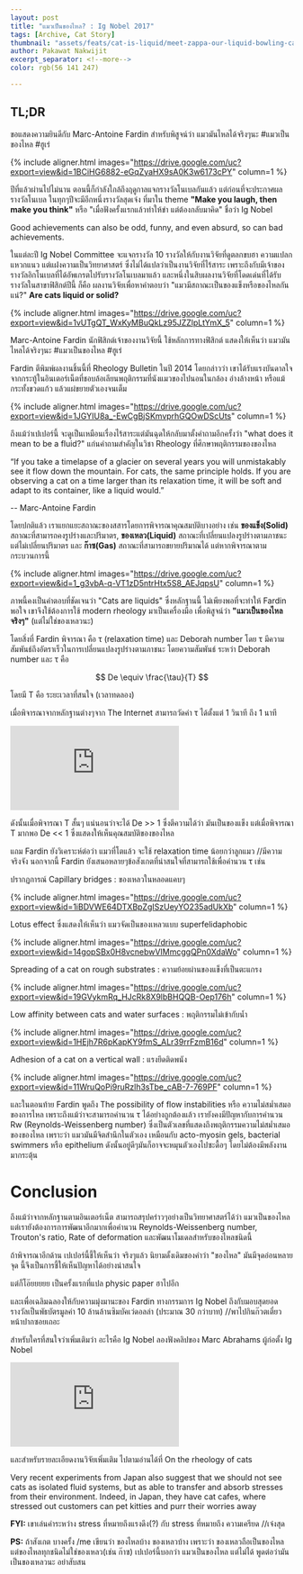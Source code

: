 ```yaml
---
layout: post
title: "แมวเป็นของไหล? : Ig Nobel 2017"
tags: [Archive, Cat Story]
thumbnail: "assets/feats/cat-is-liquid/meet-zappa-our-liquid-bowling-cat-2__880.jpg"
author: Pakawat Nakwijit
excerpt_separator: <!--more-->
color: rgb(56 141 247)

---
```


## TL;DR
ขอแสดงความยินดีกับ Marc-Antoine Fardin สำหรับพิสูจน์ว่า แมวมันไหลได้จริงๆนะ <span class="tag-en"><span class="tag-en">#แมวเป็นของไหล</span></span> <span class="tag-en"><span class="tag-en">#ฮูเร่</span></span>

<!--more-->

{% include aligner.html images="https://drive.google.com/uc?export=view&id=1BCiHG6882-eGqZyaHX9sA0K3w6173cPY" column=1 %}

ปีที่แล้วผ่านไปไม่นาน ตอนนี้ก็กำลังใกล้ถึงฤดูกาลแจกรางวัลโนเบลกันแล้ว แต่ก่อนที่จะประกาศผลรางวัลโนเบล ในทุกๆปีจะมีอีกหนึ่งรางวัลสุดเจ๋ง ที่มาใน theme **"Make you laugh, then make you think"** หรือ "เมื่อฟังครั้งแรกแล้วทำให้ขำ แต่ต้องกลับมาคิด" ชื่อว่า Ig Nobel


<div class="blockquote"> Good achievements can also be odd, funny, and even absurd, so can bad achievements.</div>

ในแต่ละปี Ig Nobel Committee จะแจกรางวัล 10 รางวัลให้กับงานวิจัยที่ดูตลกขบฮา ความแปลกแหวกแนว แต่แฝงความเป็นวิทยาศาสตร์ ซึ่งไม่ได้แปลว่าเป็นงานวิจัยที่ไร้สาระ เพราะถึงกับมีเจ้าของรางวัลอิกโนเบลที่ได้อัพเกรตไปรับรางวัลโนเบลมาแล้ว และหนึ่งในสิบผลงานวิจัยที่โดดเด่นที่ได้รับรางวัลในสาขาฟิสิกต์ปีนี้ ก็คือ ผลงานวิจัยเพื่อหาคำตอบว่า "แมวมีสถาณะเป็นของแข็งหรือของไหลกันแน่?" **Are cats liquid or solid?**

{% include aligner.html images="https://drive.google.com/uc?export=view&id=1vUTgQT_WxKyMBuQkLz95JZZlpLtYmX_5" column=1 %}

Marc-Antoine Fardin นักฟิสิกต์เจ้าของงานวิจัยนี้ ใช้หลักการทางฟิสิกต์ แสดงให้เห็นว่า แมวมันไหลได้จริงๆนะ <span class="tag-en"><span class="tag-en">#แมวเป็นของไหล</span></span> <span class="tag-en"><span class="tag-en">#ฮูเร่</span></span>

Fardin ตีพิมพ์ผลงานชิ้นนี้ที่ Rheology Bulletin ในปี 2014 โดยกล่าวว่า เขาได้รับแรงบันดาลใจจากกระทู้ในอินเตอร์เน็ตที่ชอบล้อเลียนพฤติกรรมที่นังแมวของไปนอนในกล้อง อ่างล้างหน้า หรือแม้กระทั้งขวดแก้ว แล้วแผ่ขยายตัวเองจนเต็ม

{% include aligner.html images="https://drive.google.com/uc?export=view&id=1JGYIU8a_-EwCgBjSKmvprhGQOwDScUts" column=1 %}

ถึงแม้ว่าเปเปอร์นี้ จะดูเป็นเหมือนเรื่องไร้สาระแต่มันฉุดให้กลับมาตั้งคำถามอีกครั้งว่า "what does it mean to be a fluid?" แก่นคำถามสำคัญในวิชา Rheology ที่ศึกษาพฤติกรรมของของไหล


<div class="blockquote"> “If you take a timelapse of a glacier on several years you will unmistakably see it flow down the mountain. For cats, the same principle holds. If you are observing a cat on a time larger than its relaxation time, it will be soft and adapt to its container, like a liquid would.”

-- Marc-Antoine Fardin
</div>

โดยปกติแล้ว เราแยกแยะสถาณะของสสารโดยการพิจารณาคุณสมบัติบางอย่าง เช่น **ของแข็ง(Solid)** สถาณะที่สามารถคงรูปร่างและปริมาตร, **ของเหลว(Liquid)** สถาณะที่เปลี่ยนแปลงรูปร่างตามภาชนะแต่ไม่เปลี่ยนปริมาตร และ **ก๊าซ(Gas)** สถาณะที่สามารถขยายปริมาณได้ แต่หากพิจารณาตามกระบวนการนี้

{% include aligner.html images="https://drive.google.com/uc?export=view&id=1_g3vbA-q-VT1zD5ntrHtx5S8_AEJqpsU" column=1 %}

ภาพนี้คงเป็นคำตอบที่ชัดเจนว่า "Cats are liquids" ซึ่งหลักฐานนี้ ไม่เพียงพอที่จะทำให้ Fardin พอใจ เขาจึงใช้ต้องการใช้ modern rheology มาเป็นเครื่องมือ เพื่อพิสูจน์ว่า **"แมวเป็นของไหลจริงๆ"** (แต่ไม่ใช่ของเหลวนะ)

โดยสิ่งที่ Fardin พิจารณา คือ τ (relaxation time) และ Deborah number โดย τ มีความสัมพันธ์ถึงอัตราเร็วในการเปลี่ยนแปลงรูปร่างตามภาชนะ โดยความสัมพันธ์ ระหว่า Deborah number และ τ คือ

$$ De \equiv \frac{\tau}{T} $$

โดยมี T คือ ระยะเวลาที่สนใจ (เวลาทดลอง)

เมื่อพิจารณาจากหลักฐานต่างๆจาก The Internet สามารถวัดค่า τ ได้ตั้งแต่ 1 วินาที ถึง 1 นาที


<div class="video-container">
    <iframe class="video" src="https://www.youtube.com/embed/toapkxSa4JM" frameborder="0" scrolling="no" webkitAllowFullScreen mozallowfullscreen allowFullScreen></iframe>
</div>

ดังนั้นเมื่อพิจารณา T สั้นๆ แน่นอนว่าจะได้ De >> 1 ซึ่งตีความได้ว่า มันเป็นของแข็ง แต่เมื่อพิจารณา T มากพอ De << 1 ซึ่งแสดงให้เห็นคุณสมบัติของของไหล

แถม Fardin ยังวิเคราะห์ต่อว่า แมวที่โตแล้ว จะใช้ relaxation time น้อยกว่าลูกแมว //มีความจริงจัง นอกจากนี้ Fardin ยังเสนอหลายๆข้อสังเกตที่น่าสนใจที่สามารถใช้เพื่อคำนวน τ เช่น

ปรากฏการณ์ Capillary bridges : ของเหลวในหลอดแคบๆ

{% include aligner.html images="https://drive.google.com/uc?export=view&id=1iBDVWE64DTXBpZgISzUeyYO235adUkXb" column=1 %}

Lotus effect ซึ่งแสดงให้เห็นว่า แมวจัดเป็นของเหลวแบบ superfelidaphobic

{% include aligner.html images="https://drive.google.com/uc?export=view&id=14gopSBx0H8vcnebwVIMmcggQPn0XdaWo" column=1 %}

Spreading of a cat on rough substrates : ความย้อยผ่านของแข็งที่เป็นตะแกรง

{% include aligner.html images="https://drive.google.com/uc?export=view&id=19GVykmRq_HJcRk8X9lbBHQQB-Oep176h" column=1 %}

Low affinity between cats and water surfaces : พฤติกรรมไม่เข้ากับน้ำ

{% include aligner.html images="https://drive.google.com/uc?export=view&id=1HEjh7R6pKapKY9fmS_ALr39rrFzmB16d" column=1 %}

Adhesion of a cat on a vertical wall : แรงยึดติดพนัง

{% include aligner.html images="https://drive.google.com/uc?export=view&id=11WruQoPi9ruRzlh3sTbe_cAB-7-769PF" column=1 %}

และในตอนท้าย Fardin พูดถึง The possibility of flow instabilities หรือ ความไม่สม่ำเสมอของการไหล เพราะถึงแม้ว่าจะสามารถคำนวน τ ได้อย่างถูกต้องแล้ว เรายังคงมีปัญหากับการคำนวน Rw (Reynolds-Weissenberg number) ซึ่งเป็นตัวเลขที่แสดงถึงพฤติกรรมความไม่สม่ำเสมอของของไหล เพราะว่า แมวมันมีจิตสำนึกในตัวเอง เหมือนกับ acto-myosin gels, bacterial swimmers หรือ epithelium ดังนั้นอยู่ดีๆมันก็อาจจะหมุนตัวเองไปซะดื้อๆ โดยไม่ต้องมีพลังงานมากระตุ้น

# Conclusion

ถึงแม้ว่าจากหลักฐานตามอินเตอร์เน็ต สามารถสรุปคร่าวๆอย่างเป็นวิทยาศาสตร์ได้ว่า แมวเป็นของไหล แต่เรายังต้องการการพัฒนาอีกมากเพื่อคำนวน Reynolds-Weissenberg number, Trouton's ratio, Rate of deformation และพัฒนาโมเดลสำหรับของไหลชนิดนี้

ถ้าพิจารณาอีกด้าน เปเปอร์นี้ชี้ให้เห็นว่า จริงๆแล้ว นิยามดั้งเดิมของคำว่า "ของไหล" มันมีจุดอ่อนหลายจุด นี้จึงเป็นการชี้ให้เห็นปัญหาได้อย่างน่าสนใจ

แต่ก็โอ๊ยยยยย เป็นครั้งแรกที่แปล physic paper ฮาไปอีก

และเพื่อเฉลิมฉลองให้กับความมุ่งมานะของ Fardin ทางกรรมการ Ig Nobel ถึงกับมอบสุดยอดรางวัลเป็นพัธบัตรมูลค่า 10 ล้านล้านซิมบัคเว่ดอลล่า (ประมาณ 30 กว่าบาท) //พาไปกินก๊วตเตี๋ยวหน้าปากซอยเถอะ

สำหรับใครที่สนใจว่าเพิ่มเติมว่า อะไรคือ Ig Nobel ลองฟังคลิปของ Marc Abrahams ผู้ก่อตั้ง Ig Nobel


<div class="video-container">
    <iframe class="video" src="https://www.youtube.com/embed/FFG2rilqT2g" frameborder="0" scrolling="no" webkitAllowFullScreen mozallowfullscreen allowFullScreen></iframe>
</div>

และสำหรับรายละเอียดงานวิจัยเพิ่มเติม ไปตามอ่านได้ที่ On the rheology of cats


<div class="blockquote">  Very recent experiments from Japan also suggest that we should not see cats as isolated fluid systems, but as able to transfer and absorb stresses from their environment. Indeed, in Japan, they have cat cafes, where stressed out customers can pet kitties and purr their worries away </div>

**FYI:** เขาเล่นคำระหว่าง stress ที่หมายถึงแรงดึง(?) กับ stress ที่หมายถึง ความเครียด //เจ๋งสุด

**PS:** ถ้าสังเกต บางครั้ง /me เขียนว่า ของไหลบ้าง ของเหลวบ้าง เพราะว่า ของเหลวถือเป็นของไหล แต่ของไหลทุกชนิดไม่ใช่ของเหลว(เช่น ก๊าซ) เปเปอร์นี้บอกว่า แมวเป็นของไหล แต่ไม่ได้ พูดต่อว่ามันเป็นของเหลวนะ อย่าสับสน